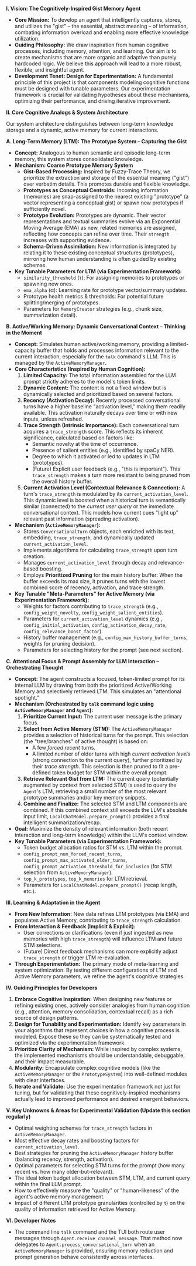 **I. Vision: The Cognitively-Inspired Gist Memory Agent**

* **Core Mission:** To develop an agent that intelligently captures, stores, and utilizes the "gist" – the essential, abstract meaning – of information, combating information overload and enabling more effective knowledge utilization.
* **Guiding Philosophy:** We draw inspiration from human cognitive processes, including memory, attention, and learning. Our aim is to create mechanisms that are more organic and adaptive than purely hardcoded logic. We believe this approach will lead to a more robust, flexible, and insightful agent.
* **Development Tenet: Design for Experimentation:** A fundamental principle of this project is that components modeling cognitive functions must be designed with tunable parameters. Our experimentation framework is crucial for validating hypotheses about these mechanisms, optimizing their performance, and driving iterative improvement.

**II. Core Cognitive Analogs & System Architecture**

Our system architecture distinguishes between long-term knowledge storage and a dynamic, active memory for current interactions.

**A. Long-Term Memory (LTM): The Prototype System – Capturing the Gist**

* **Concept:** Analogous to human semantic and episodic long-term memory, this system stores consolidated knowledge.
* **Mechanism: Coarse Prototype Memory System**
    * **Gist-Based Processing:** Inspired by Fuzzy-Trace Theory, we prioritize the extraction and storage of the essential meaning ("gist") over verbatim details. This promotes durable and flexible knowledge.
    * **Prototypes as Conceptual Centroids:** Incoming information (memories) are snap-assigned to the nearest existing "prototype" (a vector representing a conceptual gist) or spawn new prototypes if sufficiently novel.
    * **Prototype Evolution:** Prototypes are dynamic. Their vector representations and textual summaries evolve via an Exponential Moving Average (EMA) as new, related memories are assigned, reflecting how concepts can refine over time. Their `strength` increases with supporting evidence.
    * **Schema-Driven Assimilation:** New information is integrated by relating it to these existing conceptual structures (prototypes), mirroring how human understanding is often guided by existing schemas.
* **Key Tunable Parameters for LTM (via Experimentation Framework):**
    * `similarity_threshold` (τ): For assigning memories to prototypes or spawning new ones.
    * `ema_alpha` (α): Learning rate for prototype vector/summary updates.
    * Prototype health metrics & thresholds: For potential future splitting/merging of prototypes.
    * Parameters for `MemoryCreator` strategies (e.g., chunk size, summarization detail).

**B. Active/Working Memory: Dynamic Conversational Context – Thinking in the Moment**

* **Concept:** Simulates human active/working memory, providing a limited-capacity buffer that holds and processes information relevant to the current interaction, especially for the `talk` command's LLM. This is managed by the `ActiveMemoryManager`.
* **Core Characteristics (Inspired by Human Cognition):**
    1.  **Limited Capacity:** The total information assembled for the LLM prompt strictly adheres to the model's token limits.
    2.  **Dynamic Content:** The content is not a fixed window but is dynamically selected and prioritized based on several factors.
    3.  **Recency (Activation Decay):** Recently processed conversational turns have a higher baseline "activation level," making them readily available. This activation naturally decays over time or with new inputs, unless refreshed.
    4.  **Trace Strength (Intrinsic Importance):** Each conversational turn acquires a `trace_strength` score. This reflects its inherent significance, calculated based on factors like:
        * Semantic novelty at the time of occurrence.
        * Presence of salient entities (e.g., identified by spaCy NER).
        * Degree to which it activated or led to updates in LTM (prototypes).
        * (Future) Explicit user feedback (e.g., "this is important").
        This `trace_strength` makes a turn more resistant to being pruned from the overall history buffer.
    5.  **Current Activation Level (Contextual Relevance & Connection):** A turn's `trace_strength` is modulated by its `current_activation_level`. This dynamic level is boosted when a historical turn is semantically similar (connected) to the *current user query* or the immediate conversational context. This models how current cues "light up" relevant past information (spreading activation).
* **Mechanism (`ActiveMemoryManager`):**
    * Stores `ConversationalTurn` objects, each enriched with its text, embedding, `trace_strength`, and dynamically updated `current_activation_level`.
    * Implements algorithms for calculating `trace_strength` upon turn creation.
    * Manages `current_activation_level` through decay and relevance-based boosting.
    * Employs **Prioritized Pruning** for the main history buffer: When the buffer exceeds its max size, it prunes turns with the lowest combined score of recency, activation, and trace strength.
* **Key Tunable "Meta-Parameters" for Active Memory (via Experimentation Framework):**
    * Weights for factors contributing to `trace_strength` (e.g., `config_weight_novelty`, `config_weight_salient_entities`).
    * Parameters for `current_activation_level` dynamics (e.g., `config_initial_activation`, `config_activation_decay_rate`, `config_relevance_boost_factor`).
    * History buffer management (e.g., `config_max_history_buffer_turns`, weights for pruning decision).
    * Parameters for selecting history for the prompt (see next section).

**C. Attentional Focus & Prompt Assembly for LLM Interaction – Orchestrating Thought**

* **Concept:** The agent constructs a focused, token-limited prompt for its internal LLM by drawing from both the prioritized Active/Working Memory and selectively retrieved LTM. This simulates an "attentional spotlight."
* **Mechanism (Orchestrated by `talk` command logic using `ActiveMemoryManager` and `Agent`):**
    1.  **Prioritize Current Input:** The current user message is the primary focus.
    2.  **Select from Active Memory (STM):** The `ActiveMemoryManager` provides a selection of historical turns for the prompt. This selection (the "tree/branches" of active thought) is based on:
        * A few *forced recent* turns.
        * A limited number of older turns with high *current activation levels* (strong connection to the current query), further prioritized by their *trace strength*.
        This selection is then pruned to fit a pre-defined token budget for STM within the overall prompt.
    3.  **Retrieve Relevant Gist from LTM:** The current query (potentially augmented by context from selected STM) is used to query the `Agent`'s LTM, retrieving a small number of the most relevant prototype summaries and/or key memory snippets.
    4.  **Combine and Finalize:** The selected STM and LTM components are combined. If this combined context still exceeds the LLM's absolute input limit, `LocalChatModel.prepare_prompt()` provides a final intelligent summarization/recap.
* **Goal:** Maximize the density of relevant information (both recent interaction and long-term knowledge) within the LLM's context window.
* **Key Tunable Parameters (via Experimentation Framework):**
    * Token budget allocation ratios for STM vs. LTM within the prompt.
    * `config_prompt_num_forced_recent_turns`, `config_prompt_max_activated_older_turns`, `config_prompt_activation_threshold_for_inclusion` (for STM selection from `ActiveMemoryManager`).
    * `top_k_prototypes`, `top_k_memories` for LTM retrieval.
    * Parameters for `LocalChatModel.prepare_prompt()` (recap length, etc.).

**III. Learning & Adaptation in the Agent**

* **From New Information:** New data refines LTM prototypes (via EMA) and populates Active Memory, contributing to `trace_strength` calculation.
* **From Interaction & Feedback (Implicit & Explicit):**
    * User corrections or clarifications (even if just ingested as new memories with high `trace_strength`) will influence LTM and future STM selections.
    * (Future) Direct feedback mechanisms can more explicitly adjust `trace_strength` or trigger LTM re-evaluation.
* **Through Experimentation:** The primary mode of meta-learning and system optimization. By testing different configurations of LTM and Active Memory parameters, we refine the agent's cognitive strategies.

**IV. Guiding Principles for Developers**

1.  **Embrace Cognitive Inspiration:** When designing new features or refining existing ones, actively consider analogies from human cognition (e.g., attention, memory consolidation, contextual recall) as a rich source of design patterns.
2.  **Design for Tunability and Experimentation:** Identify key parameters in your algorithms that represent choices in how a cognitive process is modeled. Expose these so they can be systematically tested and optimized via the experimentation framework.
3.  **Prioritize Clarity of Mechanism:** While inspired by complex systems, the implemented mechanisms should be understandable, debuggable, and their impact measurable.
4.  **Modularity:** Encapsulate complex cognitive models (like the `ActiveMemoryManager` or the `PrototypeSystem`) into well-defined modules with clear interfaces.
5.  **Iterate and Validate:** Use the experimentation framework not just for tuning, but for validating that these cognitively-inspired mechanisms actually lead to improved performance and desired emergent behaviors.

**V. Key Unknowns & Areas for Experimental Validation (Update this section regularly)**

* Optimal weighting schemes for `trace_strength` factors in `ActiveMemoryManager`.
* Most effective decay rates and boosting factors for `current_activation_level`.
* Best strategies for pruning the `ActiveMemoryManager` history buffer (balancing recency, strength, activation).
* Optimal parameters for selecting STM turns for the prompt (how many recent vs. how many older-but-relevant).
* The ideal token budget allocation between STM, LTM, and current query within the final LLM prompt.
* How to effectively measure the "quality" or "human-likeness" of the agent's active memory management.
* Impact of different LTM prototype granularities (controlled by τ) on the quality of information retrieved for Active Memory.

**VI. Developer Notes**

* The command line ``talk`` command and the TUI both route user messages through
  ``Agent.receive_channel_message``.  That method now delegates to
  ``Agent.process_conversational_turn`` when an ``ActiveMemoryManager`` is
  provided, ensuring memory reduction and prompt generation behave
  consistently across interfaces.


